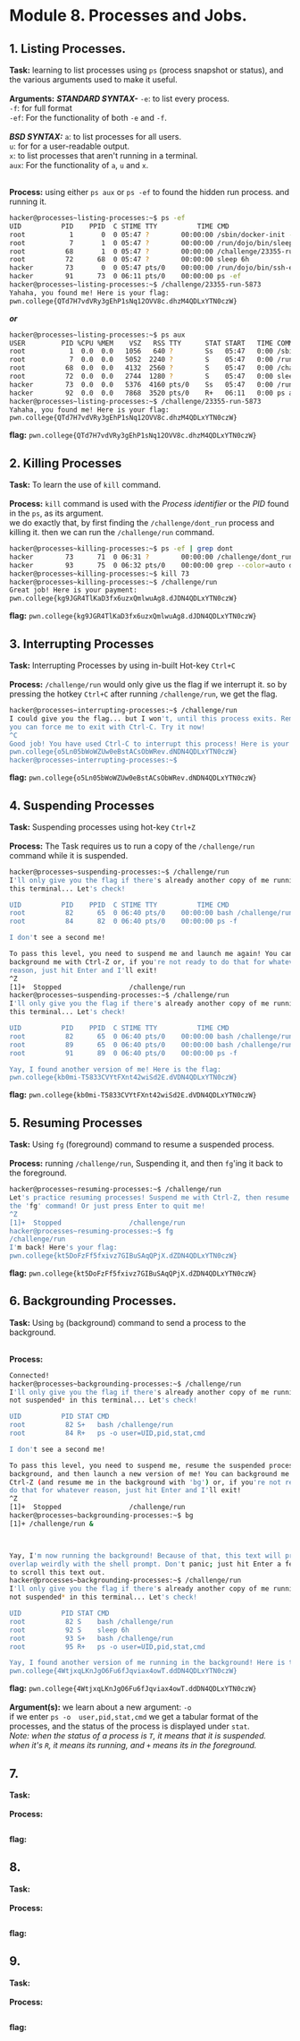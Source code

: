 # Module 8. Processes and Jobs.
## 1. Listing Processes. 
**Task:** learning to list processes using `ps` (process snapshot or status), and the various arguments used to make it useful.
</br></br>
**Arguments:** ***STANDARD SYNTAX-***
               `-e`: to list every process. </br>
               `-f`: for full format </br>
               `-ef`: For the functionality of both `-e` and `-f`.
</br></br>
               ***BSD SYNTAX:***
               `a`: to list processes for all users. </br>
               `u`: for for a user-readable output. </br>
               `x`: to list processes that aren't running in a terminal. </br>
               `aux`: For the functionality of `a`, `u` and `x`.
               </br></br>

**Process:** using either `ps aux` or `ps -ef` to found the hidden run process. and running it.
</br>

```bash
hacker@processes~listing-processes:~$ ps -ef
UID          PID    PPID  C STIME TTY          TIME CMD
root           1       0  0 05:47 ?        00:00:00 /sbin/docker-init -- /nix/var/nix/profiles/default/bin/dojo-init /ru
root           7       1  0 05:47 ?        00:00:00 /run/dojo/bin/sleep 6h
root          68       1  0 05:47 ?        00:00:00 /challenge/23355-run-5873
root          72      68  0 05:47 ?        00:00:00 sleep 6h
hacker        73       0  0 05:47 pts/0    00:00:00 /run/dojo/bin/ssh-entrypoint
hacker        91      73  0 06:11 pts/0    00:00:00 ps -ef
hacker@processes~listing-processes:~$ /challenge/23355-run-5873
Yahaha, you found me! Here is your flag:
pwn.college{QTd7H7vdVRy3gEhP1sNq12OVV8c.dhzM4QDLxYTN0czW}
```
***or***
```bash
hacker@processes~listing-processes:~$ ps aux
USER         PID %CPU %MEM    VSZ   RSS TTY      STAT START   TIME COMMAND
root           1  0.0  0.0   1056   640 ?        Ss   05:47   0:00 /sbin/docker-init -- /nix/var/nix/profiles/default/bi
root           7  0.0  0.0   5052  2240 ?        S    05:47   0:00 /run/dojo/bin/sleep 6h
root          68  0.0  0.0   4132  2560 ?        S    05:47   0:00 /challenge/23355-run-5873
root          72  0.0  0.0   2744  1280 ?        S    05:47   0:00 sleep 6h
hacker        73  0.0  0.0   5376  4160 pts/0    Ss   05:47   0:00 /run/dojo/bin/ssh-entrypoint
hacker        92  0.0  0.0   7868  3520 pts/0    R+   06:11   0:00 ps aux
hacker@processes~listing-processes:~$ /challenge/23355-run-5873
Yahaha, you found me! Here is your flag:
pwn.college{QTd7H7vdVRy3gEhP1sNq12OVV8c.dhzM4QDLxYTN0czW}
```

**flag:** `pwn.college{QTd7H7vdVRy3gEhP1sNq12OVV8c.dhzM4QDLxYTN0czW}`

## 2. Killing Processes
**Task:** To learn the use of `kill` command.
</br></br>
**Process:**  `kill` command is used with the _Process identifier_ or the _PID_ found in the `ps`, as its argument. 
</br> we do exactly that, by first finding the `/challenge/dont_run` process and killing it. then we can run the `/challenge/run` command.
</br>

```bash
hacker@processes~killing-processes:~$ ps -ef | grep dont
hacker        73      71  0 06:31 ?        00:00:00 /challenge/dont_run
hacker        93      75  0 06:32 pts/0    00:00:00 grep --color=auto dont
hacker@processes~killing-processes:~$ kill 73
hacker@processes~killing-processes:~$ /challenge/run
Great job! Here is your payment:
pwn.college{kg9JGR4TlKaD3fx6uzxQmlwuAg8.dJDN4QDLxYTN0czW}
```

**flag:** `pwn.college{kg9JGR4TlKaD3fx6uzxQmlwuAg8.dJDN4QDLxYTN0czW}`

## 3. Interrupting Processes
**Task:** Interrupting Processes by using in-built Hot-key `Ctrl+C`
</br></br>
**Process:** `/challenge/run` would only give us the flag if we interrupt it. so by pressing the hotkey `Ctrl+C` after running `/challenge/run`, we get the flag.
</br>

```bash
hacker@processes~interrupting-processes:~$ /challenge/run
I could give you the flag... but I won't, until this process exits. Remember,
you can force me to exit with Ctrl-C. Try it now!
^C
Good job! You have used Ctrl-C to interrupt this process! Here is your flag:
pwn.college{o5Ln05bWoWZUw0eBstACsObWRev.dNDN4QDLxYTN0czW}
hacker@processes~interrupting-processes:~$
```

**flag:** `pwn.college{o5Ln05bWoWZUw0eBstACsObWRev.dNDN4QDLxYTN0czW}`

## 4. Suspending Processes
**Task:** Suspending processes using hot-key `Ctrl+Z`
</br></br>
**Process:** The Task requires us to run a copy of the `/challenge/run` command while it is suspended. 
</br>

```bash
hacker@processes~suspending-processes:~$ /challenge/run
I'll only give you the flag if there's already another copy of me running in
this terminal... Let's check!

UID          PID    PPID  C STIME TTY          TIME CMD
root          82      65  0 06:40 pts/0    00:00:00 bash /challenge/run
root          84      82  0 06:40 pts/0    00:00:00 ps -f

I don't see a second me!

To pass this level, you need to suspend me and launch me again! You can
background me with Ctrl-Z or, if you're not ready to do that for whatever
reason, just hit Enter and I'll exit!
^Z
[1]+  Stopped                 /challenge/run
hacker@processes~suspending-processes:~$ /challenge/run
I'll only give you the flag if there's already another copy of me running in
this terminal... Let's check!

UID          PID    PPID  C STIME TTY          TIME CMD
root          82      65  0 06:40 pts/0    00:00:00 bash /challenge/run
root          89      65  0 06:40 pts/0    00:00:00 bash /challenge/run
root          91      89  0 06:40 pts/0    00:00:00 ps -f

Yay, I found another version of me! Here is the flag:
pwn.college{kb0mi-T5833CVYtFXnt42wiSd2E.dVDN4QDLxYTN0czW}
```

**flag:** `pwn.college{kb0mi-T5833CVYtFXnt42wiSd2E.dVDN4QDLxYTN0czW}`

## 5. Resuming Processes
**Task:** Using `fg` (foreground) command to resume a suspended process.
</br></br>
**Process:** running `/challenge/run`, Suspending it, and then `fg`'ing it back to the foreground.
</br>

```bash
hacker@processes~resuming-processes:~$ /challenge/run
Let's practice resuming processes! Suspend me with Ctrl-Z, then resume me with
the 'fg' command! Or just press Enter to quit me!
^Z
[1]+  Stopped                 /challenge/run
hacker@processes~resuming-processes:~$ fg
/challenge/run
I'm back! Here's your flag:
pwn.college{kt5DoFzFf5fxivz7GIBuSAqQPjX.dZDN4QDLxYTN0czW}
```

**flag:** `pwn.college{kt5DoFzFf5fxivz7GIBuSAqQPjX.dZDN4QDLxYTN0czW}`

## 6. Backgrounding Processes.
**Task:** Using `bg` (background) command to send a process to the background.
</br></br>

**Process:**
</br>

```bash
Connected!
hacker@processes~backgrounding-processes:~$ /challenge/run
I'll only give you the flag if there's already another copy of me running *and
not suspended* in this terminal... Let's check!

UID          PID STAT CMD
root          82 S+   bash /challenge/run
root          84 R+   ps -o user=UID,pid,stat,cmd

I don't see a second me!

To pass this level, you need to suspend me, resume the suspended process in the
background, and then launch a new version of me! You can background me with
Ctrl-Z (and resume me in the background with 'bg') or, if you're not ready to
do that for whatever reason, just hit Enter and I'll exit!
^Z
[1]+  Stopped                 /challenge/run
hacker@processes~backgrounding-processes:~$ bg
[1]+ /challenge/run &



Yay, I'm now running the background! Because of that, this text will probably
overlap weirdly with the shell prompt. Don't panic; just hit Enter a few times
to scroll this text out.
hacker@processes~backgrounding-processes:~$ /challenge/run
I'll only give you the flag if there's already another copy of me running *and
not suspended* in this terminal... Let's check!

UID          PID STAT CMD
root          82 S    bash /challenge/run
root          92 S    sleep 6h
root          93 S+   bash /challenge/run
root          95 R+   ps -o user=UID,pid,stat,cmd

Yay, I found another version of me running in the background! Here is the flag:
pwn.college{4WtjxqLKnJgO6Fu6fJqviax4owT.ddDN4QDLxYTN0czW}
```

**flag:** `pwn.college{4WtjxqLKnJgO6Fu6fJqviax4owT.ddDN4QDLxYTN0czW}`
</br></br>
**Argument(s):** we learn about a new argument: `-o`
</br>
if we enter `ps -o  user,pid,stat,cmd` we get a tabular format of the processes, and the status of the process is displayed under `stat`.
</br>
_Note: when the status of a process is `T`, it means that it is suspended._
</br>
_when it's `R`, it means its running, and `+` means its in the foreground._

## 7.
**Task:**
</br></br>
**Process:**
</br>

```bash

```

**flag:** ` `

## 8.
**Task:**
</br></br>
**Process:**
</br>

```bash

```

**flag:** ` `

## 9.
**Task:**
</br></br>
**Process:**
</br>

```bash

```

**flag:** ` `





